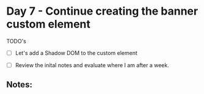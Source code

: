 # Day 7 - Continue creating the banner custom element

TODO's 

- [ ] Let's add a Shadow DOM to the custom element

- [ ] Review the inital notes and evaluate where I am after a week.

## Notes:
